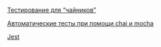[Тестирование для “чайников”](https://medium.com/@andr.ivas12/%D1%82%D0%B5%D1%81%D1%82%D0%B8%D1%80%D0%BE%D0%B2%D0%B0%D0%BD%D0%B8%D0%B5-%D0%B4%D0%BB%D1%8F-%D1%87%D0%B0%D0%B9%D0%BD%D0%B8%D0%BA%D0%BE%D0%B2-c007d43da791)

[Автоматические тесты при помощи chai и mocha](https://learn.javascript.ru/testing-mocha)

[Jest](https://jestjs.io/docs/ru/getting-started)
